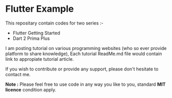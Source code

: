 # Flutter Example
This repositary contain codes for two series :-

* Flutter Getting Started
* Dart 2 Prima Plus

I am posting tutorial on various programming websites  (who so ever provide platform to share knowledge), Each tutorial ReadMe.md file would contain link to appropiate tutorial article.

If you wish to contribute or provide any support, please don't hesitate to contact me. 

**Note :**
Please feel free to use code in any way you like to you, standard **MIT licence** condition apply.
